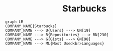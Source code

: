 <h1 align="center">Starbucks</h1>

```mermaid
graph LR
COMPANY_NAME{Starbucks}
COMPANY_NAME ---> U{Users} ---> UN[19]
COMPANY_NAME ---> R{Repositories} ---> RN[230]
COMPANY_NAME ---> G{Gists} ---> GN[98]
COMPANY_NAME ---> ML{Most Used<br>Languages}
```
